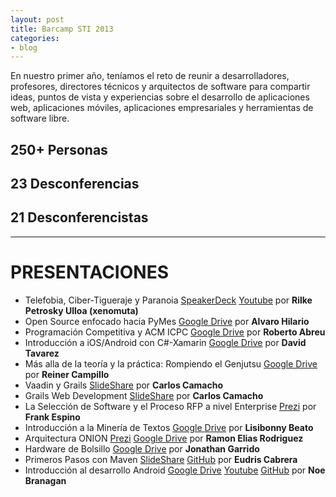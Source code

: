 ```yaml
---
layout: post
title: Barcamp STI 2013
categories:
- blog
---
```


En nuestro primer año, teníamos  el reto de reunir a desarrolladores, profesores, directores técnicos y arquitectos de software para compartir ideas, puntos de vista y experiencias sobre el desarrollo de aplicaciones web, aplicaciones móviles, aplicaciones empresariales y herramientas de software libre. 

## 250+ Personas

## 23 Desconferencias

## 21 Desconferencistas
---

# PRESENTACIONES

* Telefobia, Ciber-Tigueraje y Paranoia [SpeakerDeck](https://speakerdeck.com/xenomuta/telefobia-ciber-tigueraje-y-paranoia) 
  [Youtube](https://www.youtube.com/watch?v=1IJkPUo3ayk&feature=youtu.be) por **Rilke Petrosky Ulloa (xenomuta)**
* Open Source enfocado hacia PyMes  [Google Drive](http://goo.gl/crv24S) por **Alvaro Hilario**
* Programación Competitiva y ACM ICPC [Google Drive](http://bit.ly/1jsgQhU) por **Roberto Abreu**
* Introducción a iOS/Android con C#-Xamarin [Google Drive](http://goo.gl/ye6KxP) por **David Tavarez‪**
* Más alla de la teoría y la práctica: Rompiendo el Genjutsu [Google Drive](http://goo.gl/8kijPa) por **Reiner Campillo**
* Vaadin y Grails [SlideShare](http://es.slideshare.net/vacax/vaadin-y-grails-barcamp-2013) por **Carlos Camacho**
* Grails Web Development [SlideShare](http://es.slideshare.net/vacax/grails-barcamp-2013) por **Carlos Camacho**
* La Selección de Software y el Proceso RFP a nivel Enterprise [Prezi](https://goo.gl/UMQIGh) por   **Frank Espino**
* Introducción a la Minería de Textos [Google Drive](http://goo.gl/zhZdmi) por **Lisibonny Beato**
* Arquitectura ONION [Prezi](http://goo.gl/bCRvLd) [Google Drive](http://goo.gl/SoMxd3) por **Ramon Elias Rodriguez**
* Hardware de Bolsillo [Google Drive](http://goo.gl/jAv60G) por **Jonathan Garrido**
* Primeros Pasos con Maven [SlideShare](http://www.slideshare.net/eudris/primeros-pasos-con-maven) [GitHub](https://github.com/BarcampRD/BarCampSTI2013-Maven) por **Eudris Cabrera**
* Introducción al desarrollo Android [Google Drive](http://goo.gl/2e2W6I) [Youtube](https://www.youtube.com/watch?v=5krwNUSFuD0)  [GitHub](https://github.com/BarcampRD/BarCampSTI2013-Android) por **Noe Branagan** 

